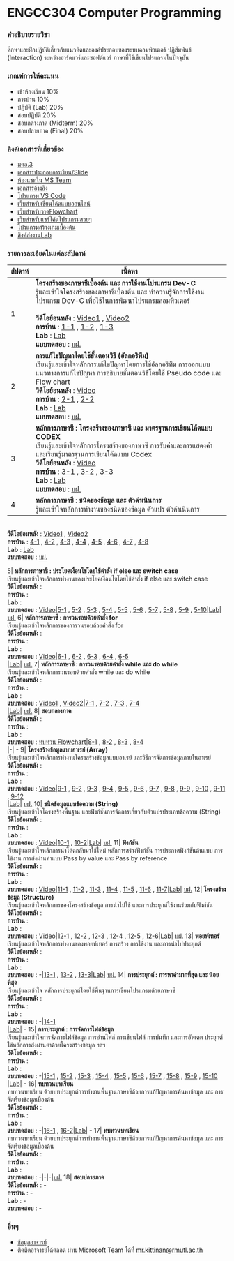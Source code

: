# ENGCC304 Computer Programming

### คำอธิบายรายวิชา
ศึกษาและฝึกปฏิบัติเกี่ยวกับแนวคิดและองค์ประกอบของระบบคอมพิวเตอร์ ปฏิสัมพันธ์ (Interaction) ระหว่างฮาร์ดแวร์และซอฟต์แวร์ ภาษาที่ใช้เขียนโปรแกรมในปัจจุบัน

### เกณฑ์การให้คะแนน
* เข้าห้องเรียน 10%
* การบ้าน 10%
* ปฏิบัติ (Lab) 20%
* สอบปฏิบัติ 20%
* สอบกลางภาค (Midterm) 20%
* สอบปลายภาค (Final) 20%

### ลิงค์เอกสารที่เกี่ยวข้อง
* [มคอ.3](https://drive.google.com/drive/folders/1OWlzmm3MZ1Uy2SKScJGQS5_IJr8BCSCR?usp=drive_link)
* [เอกสารประกอบการเรียน/Slide](https://drive.google.com/drive/folders/1OWlzmm3MZ1Uy2SKScJGQS5_IJr8BCSCR?usp=drive_link)
* [ห้องแชทใน MS Team](https://teams.microsoft.com/l/team/19%3ASRc4lB9z91Vay6mrtEaEm14MyYUYn_hccTzFXdp1NyE1%40thread.tacv2/conversations?groupId=37d36e7f-c2eb-4dcf-9320-32ee74544bd8&tenantId=2c0a3819-8c66-4ae1-9a99-3832d9facbd9)
* [เอกสารอ้างอิง](https://autolib.rmutl.ac.th/Catalog/BibItem.aspx?BibID=b00141555)
* [โปรแกรม VS Code](https://code.visualstudio.com/download)
* [เว็บสำหรับเขียนโค้ดแบบออนไลน์](https://onlinegdb.com)
* [เว็บสำหรับวาดFlowchart](https://draw.io)
* [เว็บสำหรับแชร์โค้ดโปรแกรมสวยๆ](https://carbon.now.sh/?bg=rgba%2874%2C144%2C226%2C1%29&t=material&wt=none&l=text%2Fx-c%2B%2Bsrc&width=828&ds=false&dsyoff=20px&dsblur=68px&wc=true&wa=true&pv=56px&ph=56px&ln=true&fl=1&fm=Fira+Code&fs=14px&lh=152%25&si=false&es=2x&wm=false&code=%2523include%2520%253Cstdio.h%253E%250A%250Aint%2520main%28%29%2520%257B%250A%2520%2520printf%28%2522Hello%2522%29%2520%253B%250A%2520%2520return%25200%2520%253B%250A%257D%252F%252Fend%2520function)
* [โปรแกรมสร้างเกมเบื้องต้น](https://arcade.makecode.com/)
* [ลิงค์ส่งงานLab](https://forms.office.com/r/Yz8xb6BHqi)

### รายการละเอียดในแต่ละสัปดาห์
สัปดาห์ | เนื้อหา
--- | ---
1| **โครงสร้างของภาษาซีเบื้องต้น และ การใช้งานโปรแกรม Dev-C** <br />รู้และเข้าใจโครงสร้างของภาษาซีเบื้องต้น และ ทำความรู้จักการใช้งานโปรแกรม Dev-C เพื่อใช้ในการพัฒนาโปรแกรมคอมพิวเตอร์<br /><br />**วีดีโอย้อนหลัง** : [Video1](https://www.youtube.com/watch?v=01p2FCUcYY8) , [Video2](https://www.youtube.com/watch?v=rI52J5TJTMw)<br />**การบ้าน** : [1-1](https://github.com/tumrmutl/ENGCC304-Computer-Programming/blob/main/Homework/HW01/hw01-1-helloworld.cpp) , [1-2](https://github.com/tumrmutl/ENGCC304-Computer-Programming/blob/main/Homework/HW01/hw01-2-fix-bug.cpp) , [1-3](https://github.com/tumrmutl/ENGCC304-Computer-Programming/blob/main/Homework/HW01/hw01-3-basic-input-output.cpp)<br />**Lab** : [Lab](https://github.com/tumrmutl/ENGCC304-Computer-Programming/blob/main/Lab/Lab01-Basic-Display-Input-Output.cpp)<br />**แบบทดสอบ** : [บฝ.](https://forms.office.com/r/BeGVra089y)
2| **การแก้ไขปัญหาโดยใช้ขั้นตอนวิธี (อัลกอริทึม)** <br />เรียนรู้และเข้าใจหลักการแก้ไขปัญหาโดยการใช้อัลกอริทึม การออกแบบแนวทางการแก้ไขปัญหา การอธิบายขั้นตอนวิธีโดยใช้ Pseudo code และ Flow chart <br />**วีดีโอย้อนหลัง** : [Video](https://www.youtube.com/watch?v=9hEjesjU_k0)<br />**การบ้าน** : [2-1](https://github.com/tumrmutl/ENGCC304-Computer-Programming/blob/main/Homework/HW02/hw02-1-noodle.drawio) , [2-2](https://github.com/tumrmutl/ENGCC304-Computer-Programming/blob/main/Homework/HW02/hw02-2-requirement.drawio)<br />**Lab** : [Lab](https://github.com/tumrmutl/ENGCC304-Computer-Programming/blob/main/Lab/Lab02-Basic-Flowchart.c)<br />**แบบทดสอบ** : [บฝ.](https://forms.office.com/r/DXCWCWYeg3)
3| **หลักการภาษาซี : โครงสร้างของภาษาซี และ มาตรฐานการเขียนโค้ดแบบ CODEX** <br />เรียนรู้และเข้าใจหลักการโครงสร้างของภาษาซี การรับค่าและการแสดงค่า และเรียนรู้มาตรฐานการเขียนโค้ดแบบ Codex <br />**วีดีโอย้อนหลัง** : [Video](https://www.youtube.com/watch?v=ml6_NafY3u4)<br />**การบ้าน** : [3-1](https://github.com/tumrmutl/ENGCC304-Computer-Programming/blob/main/Homework/HW03/hw03-1-codex.cpp) , [3-2](https://github.com/tumrmutl/ENGCC304-Computer-Programming/blob/main/Homework/HW03/hw03-2-codex-and-fix-bug.cpp) , [3-3](https://github.com/tumrmutl/ENGCC304-Computer-Programming/blob/main/Homework/HW03/hw03-3-codex-and-fix-bug.cpp)<br />**Lab** : [Lab](https://github.com/tumrmutl/ENGCC304-Computer-Programming/blob/main/Lab/Lab03-Codex.cpp)<br />**แบบทดสอบ** : [บฝ.](https://forms.office.com/r/RdXaC58Gd9)
4| **หลักการภาษาซี : ชนิดของข้อมูล และ ตัวดำเนินการ** <br />รู้และเข้าใจหลักการทำงานของชนิดของข้อมูล ตัวแปร ตัวดำเนินการ 
<br />**วีดีโอย้อนหลัง** : [Video1](https://www.youtube.com/watch?v=5mSartNW-0c) , [Video2](https://www.youtube.com/watch?v=sL6D7CRhNcA)
<br />**การบ้าน** : [4-1](https://github.com/tumrmutl/ENGCC304-Computer-Programming/blob/main/Homework/HW04/hw04-1-variable.cpp) , [4-2](https://github.com/tumrmutl/ENGCC304-Computer-Programming/blob/main/Homework/HW04/hw04-2-operator.cpp) , [4-3](https://github.com/tumrmutl/ENGCC304-Computer-Programming/blob/main/Homework/HW04/hw04-3-basic-operator.cpp) , [4-4](https://github.com/tumrmutl/ENGCC304-Computer-Programming/blob/main/Homework/HW04/hw04-4-triangle.cpp) , [4-5](https://github.com/tumrmutl/ENGCC304-Computer-Programming/blob/main/Homework/HW04/hw04-5-time-convert.cpp) , [4-6](https://github.com/tumrmutl/ENGCC304-Computer-Programming/blob/main/Homework/HW04/hw04-6-man-hour.cpp) , [4-7](https://github.com/tumrmutl/ENGCC304-Computer-Programming/blob/main/Homework/HW04/hw04-7-Temperator-Convert.cpp) , [4-8](https://github.com/tumrmutl/ENGCC304-Computer-Programming/blob/main/Homework/HW04/hw04-8-convert-to-binary.cpp)
<br />**Lab** : [Lab](https://github.com/tumrmutl/ENGCC304-Computer-Programming/blob/main/Lab/Lab04-Variable-Operator.cpp)
<br />**แบบทดสอบ** : [บฝ.](https://forms.office.com/r/cVdnViGP1J)

5| **หลักการภาษาซี : ประโยคเงื่อนไขโดยใช้คำสั่ง if else และ switch case** <br />เรียนรู้และเข้าใจหลักการทำงานของประโยคเงื่อนไขโดยใช้คำสั่ง if else และ switch case 
<br />**วีดีโอย้อนหลัง** : 
<br />**การบ้าน** : 
<br />**Lab** : 
<br />**แบบทดสอบ** : [Video]()|[5-1](https://github.com/tumrmutl/ENGCC304-Computer-Programming/blob/main/Homework/HW05/hw05-1-if-else.cpp) , [5-2](https://github.com/tumrmutl/ENGCC304-Computer-Programming/blob/main/Homework/HW05/hw05-2-basic-sort.cpp) , [5-3](https://github.com/tumrmutl/ENGCC304-Computer-Programming/blob/main/Homework/HW05/hw05-3-number-to-text.cpp) , [5-4](https://github.com/tumrmutl/ENGCC304-Computer-Programming/blob/main/Homework/HW05/hw05-4-compare-number.cpp) , [5-5](https://github.com/tumrmutl/ENGCC304-Computer-Programming/blob/main/Homework/HW05/hw05-5-odd-even.cpp) , [5-6](https://github.com/tumrmutl/ENGCC304-Computer-Programming/blob/main/Homework/HW05/hw05-6-pos-or-neg.cpp) , [5-7](https://github.com/tumrmutl/ENGCC304-Computer-Programming/blob/main/Homework/HW05/hw05-7-mod.cpp) , [5-8](https://github.com/tumrmutl/ENGCC304-Computer-Programming/blob/main/Homework/HW05/hw05-8-max-value.cpp) , [5-9](https://github.com/tumrmutl/ENGCC304-Computer-Programming/blob/main/Homework/HW05/hw05-9-mid-point.cpp) , [5-10](https://github.com/tumrmutl/ENGCC304-Computer-Programming/blob/main/Homework/HW05/hw05-10-auto-grading-without-if-else.cpp)|[Lab](https://github.com/tumrmutl/ENGCC304-Computer-Programming/blob/main/Lab/Lab05-If-Else-Switch-Case.cpp)| [บฝ.](https://forms.office.com/r/DdNxuzXBWN)
6| **หลักการภาษาซี : การวนรอบด้วยคำสั่ง for** <br />เรียนรู้และเข้าใจหลักการของการวนรอบด้วยคำสั่ง for 
<br />**วีดีโอย้อนหลัง** : 
<br />**การบ้าน** : 
<br />**Lab** : 
<br />**แบบทดสอบ** : [Video](https://www.youtube.com/watch?v=RgPZfEIItxg)|[6-1](https://github.com/tumrmutl/ENGCC304-Computer-Programming/blob/main/Homework/HW06/hw06-1-basic-for-loop.cpp) , [6-2](https://github.com/tumrmutl/ENGCC304-Computer-Programming/blob/main/Homework/HW06/hw06-2-roman-number.cpp) , [6-3](https://github.com/tumrmutl/ENGCC304-Computer-Programming/blob/main/Homework/HW06/hw06-3-Multiply.cpp) , [6-4](https://github.com/tumrmutl/ENGCC304-Computer-Programming/blob/main/Homework/HW06/hw06-4-series.cpp) , [6-5](https://github.com/tumrmutl/ENGCC304-Computer-Programming/blob/main/Homework/HW06/hw06-5-prime-number.cpp)<br />|[Lab](https://github.com/tumrmutl/ENGCC304-Computer-Programming/blob/main/Lab/Lab06-For-Loop.cpp)| [บฝ.](https://forms.office.com/r/b2SEQ25uAd)
7| **หลักการภาษาซี : การวนรอบด้วยคำสั่ง while และ do while** <br />เรียนรู้และเข้าใจหลักการวนรอบด้วยคำสั่ง while และ do while 
<br />**วีดีโอย้อนหลัง** : 
<br />**การบ้าน** : 
<br />**Lab** : 
<br />**แบบทดสอบ** : [Video1](https://www.youtube.com/watch?v=SDOaMhy42RA) , [Video2](https://www.youtube.com/watch?v=pB6ibWypdDY)|[7-1](https://github.com/tumrmutl/ENGCC304-Computer-Programming/blob/main/Homework/HW07/hw07-1-basic-while-loop.cpp) , [7-2](https://github.com/tumrmutl/ENGCC304-Computer-Programming/blob/main/Homework/HW07/hw07-2-Multiply.cpp) , [7-3](https://github.com/tumrmutl/ENGCC304-Computer-Programming/blob/main/Homework/HW07/hw07-3-series.cpp) , [7-4](https://github.com/tumrmutl/ENGCC304-Computer-Programming/blob/main/Homework/HW07/hw07-4-prime-number.cpp)<br />|[Lab](https://github.com/tumrmutl/ENGCC304-Computer-Programming/blob/main/Lab/Lab07-While-DoWhile.cpp)| [บฝ.](https://forms.office.com/r/AwS0a5RKGZ)
8| **สอบกลางภาค** 
<br />**วีดีโอย้อนหลัง** : 
<br />**การบ้าน** : 
<br />**Lab** : 
<br />**แบบทดสอบ** : [ทบทวน Flowchart](https://www.youtube.com/watch?v=lyzEe20rKG4)|[8-1](https://github.com/tumrmutl/ENGCC304-Computer-Programming/blob/main/Homework/HW08/hw08-1-basic-display.cpp) , [8-2](https://github.com/tumrmutl/ENGCC304-Computer-Programming/blob/main/Homework/HW08/hw08-2-auto-grading.cpp) , [8-3](https://github.com/tumrmutl/ENGCC304-Computer-Programming/blob/main/Homework/HW08/hw08-3-fibonacci-series.cpp) , [8-4](https://github.com/tumrmutl/ENGCC304-Computer-Programming/blob/main/Homework/HW08/hw08-4-factorial.cpp)<br />|-| -
9| **โครงสร้างข้อมูลแบบอาเรย์ (Array)** <br />เรียนรู้และเข้าใจหลักการทำงานโครงสร้างข้อมูลแบบอาเรย์ และวิธีการจัดการข้อมูลภายในอาเรย์ 
<br />**วีดีโอย้อนหลัง** : 
<br />**การบ้าน** : 
<br />**Lab** : 
<br />**แบบทดสอบ** : [Video](https://www.youtube.com/watch?v=u5rshhQ1ZJQ)|[9-1](https://github.com/tumrmutl/ENGCC304-Computer-Programming/blob/main/Homework/HW09/hw09-1-input-value-into-array.cpp) , [9-2](https://github.com/tumrmutl/ENGCC304-Computer-Programming/blob/main/Homework/HW09/hw09-2-descending-array.cpp) , [9-3](https://github.com/tumrmutl/ENGCC304-Computer-Programming/blob/main/Homework/HW09/hw09-3-sum-and-avg.cpp) , [9-4](https://github.com/tumrmutl/ENGCC304-Computer-Programming/blob/main/Homework/HW09/hw09-4-count-unique-number-in-array.cpp) , [9-5](https://github.com/tumrmutl/ENGCC304-Computer-Programming/blob/main/Homework/HW09/hw09-5-display-only-unique-number.cpp) , [9-6](https://github.com/tumrmutl/ENGCC304-Computer-Programming/blob/main/Homework/HW09/hw09-6-merge-array.cpp) , [9-7](https://github.com/tumrmutl/ENGCC304-Computer-Programming/blob/main/Homework/HW09/hw09-7-insert-new-value-in-array.cpp) , [9-8](https://github.com/tumrmutl/ENGCC304-Computer-Programming/blob/main/Homework/HW09/hw09-8-find-max-in-array.cpp) , [9-9](https://github.com/tumrmutl/ENGCC304-Computer-Programming/blob/main/Homework/HW09/hw09-9-array-2D-additional.cpp) , [9-10](https://github.com/tumrmutl/ENGCC304-Computer-Programming/blob/main/Homework/HW09/hw09-10-Transpose-Matrix.cpp) , [9-11](https://github.com/tumrmutl/ENGCC304-Computer-Programming/blob/main/Homework/HW09/hw09-11-Multiply-Matrix.cpp) , [9-12](https://github.com/tumrmutl/ENGCC304-Computer-Programming/blob/main/Homework/HW09/hw09-12-matrix-angle.cpp)<br />|[Lab](https://github.com/tumrmutl/ENGCC304-Computer-Programming/blob/main/Lab/Lab09-Array.cpp)| [บฝ.](https://forms.office.com/r/eh57mviqHz)
10| **ชนิดข้อมูลแบบข้อความ (String)** <br />เรียนรู้และเข้าใจโครงสร้างพื้นฐาน และฟังก์ชันการจัดการเกี่ยวกับตัวแปรประเภทข้อความ (String) 
<br />**วีดีโอย้อนหลัง** : 
<br />**การบ้าน** : 
<br />**Lab** : 
<br />**แบบทดสอบ** : [Video](https://www.youtube.com/watch?v=jEWPSXGDCdc)|[10-1](https://github.com/tumrmutl/ENGCC304-Computer-Programming/blob/main/Homework/HW10/hw10-1-basic-string.cpp) , [10-2](https://github.com/tumrmutl/ENGCC304-Computer-Programming/blob/main/Homework/HW10/hw10-2-compare.cpp)|[Lab](https://github.com/tumrmutl/ENGCC304-Computer-Programming/blob/main/Lab/Lab10-String.cpp)| [บฝ.](https://forms.office.com/r/r8jb6TM7JH)
11| **ฟังก์ชัน** <br />เรียนรู้และเข้าใจหลักการนำโค้ดกลับมาใช้ใหม่ หลักการสร้างฟังก์ชัน การประกาศฟังก์ชันต้นแบบ การใช้งาน การส่งผ่านค่าแบบ Pass by value และ Pass by reference 
<br />**วีดีโอย้อนหลัง** : 
<br />**การบ้าน** : 
<br />**Lab** : 
<br />**แบบทดสอบ** : [Video](https://www.youtube.com/watch?v=Wd7nHpBTSy0)|[11-1](https://github.com/tumrmutl/ENGCC304-Computer-Programming/blob/main/Homework/HW11/hw11-1-basic-function.cpp) , [11-2](https://github.com/tumrmutl/ENGCC304-Computer-Programming/blob/main/Homework/HW11/hw11-2-swap-function.cpp) , [11-3](https://github.com/tumrmutl/ENGCC304-Computer-Programming/blob/main/Homework/HW11/hw11-3-swap-string.cpp) , [11-4](https://github.com/tumrmutl/ENGCC304-Computer-Programming/blob/main/Homework/HW11/hw11-4-series.cpp) , [11-5](https://github.com/tumrmutl/ENGCC304-Computer-Programming/blob/main/Homework/HW11/hw11-5-pass-by-value-and-reference.cpp) , [11-6](https://github.com/tumrmutl/ENGCC304-Computer-Programming/blob/main/Homework/HW11/hw11-6-fibonacci-recursion.cpp) , [11-7](https://github.com/tumrmutl/ENGCC304-Computer-Programming/blob/main/Homework/HW11/hw11-7-factorial-recursion.cpp)|[Lab](https://github.com/tumrmutl/ENGCC304-Computer-Programming/blob/main/Lab/Lab11-Function.cpp)| [บฝ.](https://forms.office.com/r/FnENxvH4Rb)
12| **โครงสร้างข้อมูล (Structure)** <br />เรียนรู้และเข้าใจหลักการของโครงสร้างข้อมูล การนำไปใช้ และการประยุกต์ใช้งานร่วมกับฟังก์ชัน 
<br />**วีดีโอย้อนหลัง** : 
<br />**การบ้าน** : 
<br />**Lab** : 
<br />**แบบทดสอบ** : [Video](https://www.youtube.com/watch?v=PTyQoGqi_NU)|[12-1](https://github.com/tumrmutl/ENGCC304-Computer-Programming/blob/main/Homework/HW12/hw12-1-basic-structure.cpp) , [12-2](https://github.com/tumrmutl/ENGCC304-Computer-Programming/blob/main/Homework/HW12/hw12-2-sort-value.cpp) , [12-3](https://github.com/tumrmutl/ENGCC304-Computer-Programming/blob/main/Homework/HW12/hw12-3-structure-and-array.cpp) , [12-4](https://github.com/tumrmutl/ENGCC304-Computer-Programming/blob/main/Homework/HW12/hw12-4-promote-new-salary.cpp) , [12-5](https://github.com/tumrmutl/ENGCC304-Computer-Programming/blob/main/Homework/HW12/hw12-5-tax-calculation.cpp) , [12-6](https://github.com/tumrmutl/ENGCC304-Computer-Programming/blob/main/Homework/HW12/hw12-6-Height.cpp)|[Lab](https://github.com/tumrmutl/ENGCC304-Computer-Programming/blob/main/Lab/Lab12-Structure.cpp)| [บฝ.](https://forms.office.com/r/cDq6NAzhN0)
13| **พอยท์เทอร์** <br />เรียนรู้และเข้าใจหลักการทำงานของพอยท์เทอร์ การสร้าง การใช้งาน และการนำไปประยุกต์ 
<br />**วีดีโอย้อนหลัง** : 
<br />**การบ้าน** : 
<br />**Lab** : 
<br />**แบบทดสอบ** : -|[13-1](https://github.com/tumrmutl/ENGCC304-Computer-Programming/blob/main/Homework/HW13/hw13-1-basic-pointer.cpp) , [13-2](https://github.com/tumrmutl/ENGCC304-Computer-Programming/blob/main/Homework/HW13/hw13-2-pointer-swap-string.cpp) , [13-3](https://github.com/tumrmutl/ENGCC304-Computer-Programming/blob/main/Homework/HW13/hw13-3-tax-calculate-pointer.cpp)|[Lab](https://github.com/tumrmutl/ENGCC304-Computer-Programming/blob/main/Lab/Lab13-Pointer.cpp)| [บฝ.](https://forms.office.com/r/3sCvUquaNi)
14| **การประยุกต์ : การหาค่ามากที่สุด และ น้อยที่สุด** <br />เรียนรู้และเข้าใจ หลักการประยุกต์โดยใช้พื้นฐานการเขียนโปรแกรมด้วยภาษาซี 
<br />**วีดีโอย้อนหลัง** : 
<br />**การบ้าน** : 
<br />**Lab** : 
<br />**แบบทดสอบ** : -|[14-1](https://github.com/tumrmutl/ENGCC304-Computer-Programming/blob/main/Homework/HW14/hw14-1-basic-min-max.cpp)<br />|[Lab](https://github.com/tumrmutl/ENGCC304-Computer-Programming/blob/main/Lab/Lab14-Min-Max.cpp)| -
15| **การประยุกต์ : การจัดการไฟล์ข้อมูล** <br />เรียนรู้และเข้าใจการจัดการไฟล์ข้อมูล การอ่านไฟล์ การเขียนไฟล์ การบันทึก และการอัพเดต ประยุกต์ใช้หลักการส่งผ่านค่าด้วยโครงสร้างข้อมูล ฯลฯ 
<br />**วีดีโอย้อนหลัง** : 
<br />**การบ้าน** : 
<br />**Lab** : 
<br />**แบบทดสอบ** : -|[15-1](https://github.com/tumrmutl/ENGCC304-Computer-Programming/blob/main/Homework/HW15/hw15-1-basic-file-handling.cpp) , [15-2](https://github.com/tumrmutl/ENGCC304-Computer-Programming/blob/main/Homework/HW15/hw15-2-calculate-value-from-file.cpp) , [15-3](https://github.com/tumrmutl/ENGCC304-Computer-Programming/blob/main/Homework/HW15/hw15-3-set-of-data.cpp) , [15-4](https://github.com/tumrmutl/ENGCC304-Computer-Programming/blob/main/Homework/HW15/hw15-4-find-gpa.cpp) , [15-5](https://github.com/tumrmutl/ENGCC304-Computer-Programming/blob/main/Homework/HW15/hw15-5-avg-of-age.cpp) , [15-6](https://github.com/tumrmutl/ENGCC304-Computer-Programming/blob/main/Homework/HW15/hw15-6-filter-data.cpp) , [15-7](https://github.com/tumrmutl/ENGCC304-Computer-Programming/blob/main/Homework/HW15/hw15-7-find-age.cpp) , [15-8](https://github.com/tumrmutl/ENGCC304-Computer-Programming/blob/main/Homework/HW15/hw15-8-sort-AtoZ.cpp) , [15-9](https://github.com/tumrmutl/ENGCC304-Computer-Programming/blob/main/Homework/HW15/hw15-9-secret-code.cpp) , [15-10](https://github.com/tumrmutl/ENGCC304-Computer-Programming/blob/main/Homework/HW15/hw15-10-matrix-in-file.cpp)<br />|[Lab](https://github.com/tumrmutl/ENGCC304-Computer-Programming/blob/main/Lab/Lab15-File.cpp)| -
16| **ทบทวนบทเรียน** <br />ทบทวนบทเรียน ด้วยบทประยุกต์การทำงานพื้นฐานภาษาซีด้วยการแก้ปัญหาการค้นหาข้อมูล และ การจัดเรียงข้อมูลเบื้องต้น 
<br />**วีดีโอย้อนหลัง** : 
<br />**การบ้าน** : 
<br />**Lab** : 
<br />**แบบทดสอบ** : -|[16-1](https://github.com/tumrmutl/ENGCC304-Computer-Programming/blob/main/Homework/HW16/hw16-1-sequential-search.cpp) , [16-2](https://github.com/tumrmutl/ENGCC304-Computer-Programming/blob/main/Homework/HW16/hw16-2-binary-search.cpp)|[Lab](https://github.com/tumrmutl/ENGCC304-Computer-Programming/blob/main/Lab/Lab16-Basic-Sort-Search.cpp)| -
17| **ทบทวนบทเรียน** <br />ทบทวนบทเรียน ด้วยบทประยุกต์การทำงานพื้นฐานภาษาซีด้วยการแก้ปัญหาการค้นหาข้อมูล และ การจัดเรียงข้อมูลเบื้องต้น 
<br />**วีดีโอย้อนหลัง** : 
<br />**การบ้าน** : 
<br />**Lab** : 
<br />**แบบทดสอบ** : -|-|-|[บฝ.](https://forms.office.com/r/YDS1Z0UgrG)
18| **สอบปลายภาค** <br />**วีดีโอย้อนหลัง** : -
<br />**การบ้าน** : -
<br />**Lab** : -
<br />**แบบทดสอบ** : -

### อื่นๆ
* [ข้อมูลอาจารย์](https://lms.rmutl.ac.th/teachers/detail/24002453439513437/5fd51c39cb8f05637cb8e96df6ec9392edb3ec16ea62666620cda4fd8f8b3e72)
* ติดติดอาจารย์ได้ตลอด ผ่าน Microsoft Team ได้ที่ mr.kittinan@rmutl.ac.th
